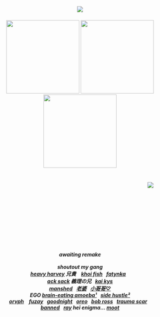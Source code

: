<h5 align="center">
<img src="https://readme-typing-svg.demolab.com?font=Fondamento&size=30&duration=1500&pause=5000&color=5D5D5D&center=true&vCenter=true&width=550&height=35&lines=CLICK+ON+ANY+IMAGE+TO+NAVIGATE"><br>
<img src="https://github.com/user-attachments/assets/d6f72e64-323f-4430-8686-5e5285f7f4ca" width="540" height= "5"><br><br>
<a href="https://rentry.co/thug"><img src="https://files.catbox.moe/iymxcc.png" width="200" height="auto"></img></a> <a href="https://rentry.co/sit"><img src="https://files.catbox.moe/355r9r.png" width="200" height="auto"></img></a> <a href="https://toji.atabook.org/"><img src="https://files.catbox.moe/tburoc.png" width="200" height="auto"></a></img><br><br>
<img src="https://github.com/user-attachments/assets/d6f72e64-323f-4430-8686-5e5285f7f4ca" width="540" height= "5"><br><br>
⠀⠀⠀⠀⠀⠀⠀⠀⠀⠀⠀⠀⠀⠀⠀⠀⠀⠀⠀⠀⠀⠀⠀⠀⠀⠀⠀ ⠀⠀⠀⠀⠀⠀⠀⠀⠀ ⠀<img src="https://komarev.com/ghpvc/?username=tojifg&color=66517a&style=for-the-badge&label=CLIENTS+COUNT:&base=1000000000"></img>
<br><br><br><br><br><br><br><br><br><br><br>awaiting remake
  <br><br>
shoutout my gang<br>
  <a href="https://github.com/bathroombreak/">heavy harvey</a> 兄貴 ⠀<a href="https://github.com/10shadows/">khoi fish</a>⠀<a href="https://github.com/eatsleepedge/">fatynka</a>⠀
  <br> <a href="https://github.com/basementjazz/">ack sack</a> 義理の兄⠀<a href="https://github.com/blackbetta/">kai kys</a>
  <br> <a href="https://github.com/vampaku/">manshed</a>⠀<a href="https://github.com/deepaffection/">老婆</a>⠀<a href="https://github.com/9ANTZ/">小哥哥♡</a>
  <br>EGO <a href="https://github.com/junkshot/">brain-eating amoeba¹</a>⠀<a href="https://github.com/momoayase/">side hustle²</a>
  <br><a href="https://github.com/Ovrpheus/">orvph</a> ⠀<a href="https://github.com/fuziyamas/">fuzay</a>⠀<a href="https://github.com/njqh/">goodnight</a>⠀<a href="https://github.com/P5royal/">oreo</a>⠀<a href="https://github.com/dandysworld/">bob ross</a>⠀<a href="https://github.com/LoveCrime/">trauma scar</a>⠀
  <br><a href="https://github.com/Ivanvtill/">banned</a>⠀<a href="https://github.com/9THNINJA/">ray</a> hei enigma... <a href="https://github.com/untildawn/">moot</a>
</h5>

